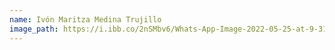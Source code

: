 ```yaml
---
name: Ivón Maritza Medina Trujillo
image_path: https://i.ibb.co/2nSMbv6/Whats-App-Image-2022-05-25-at-9-31-49-PM-1.jpg
---
```

